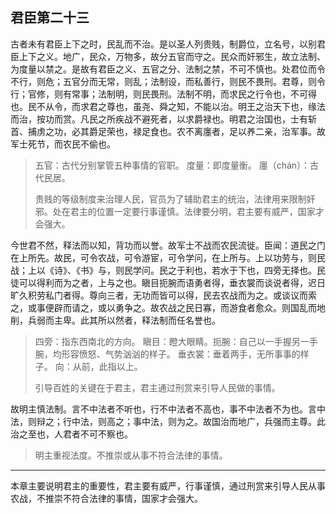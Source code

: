 ## 君臣第二十三



古者未有君臣上下之时，民乱而不治。是以圣人列贵贱，制爵位，立名号，以别君臣上下之义。地广，民众，万物多，故分五官而守之。民众而奸邪生，故立法制、为度量以禁之。是故有君臣之义、五官之分、法制之禁，不可不慎也。处君位而令不行，则危；五官分而无常，则乱；法制设，而私善行，则民不畏刑。君尊，则令行；官修，则有常事；法制明，则民畏刑。法制不明，而求民之行令也，不可得也。民不从令，而求君之尊也，虽尧、舜之知，不能以治。明王之治天下也，缘法而治，按功而赏。凡民之所疾战不避死者，以求爵禄也。明君之治国也，士有斩首、捕虏之功，必其爵足荣也，禄足食也。农不离廛者，足以养二亲，治军事。故军士死节，而农民不偷也。

> 五官：古代分别掌管五种事情的官职。
> 度量：即度量衡。
> 廛（chán）：古代民居。
>
>  
>
> 贵贱的等级制度来治理人民，官员为了辅助君主的统治，法律用来限制奸邪。处在君主的位置一定要行事谨慎。法律要分明，君主要有威严，国家才会强大。

今世君不然，释法而以知，背功而以誉。故军士不战而农民流徙。臣闻：道民之门在上所先。故民，可令农战，可令游宦，可令学问，在上所与。上以功劳与，则民战；上以《诗》、《书》与，则民学问。民之于利也，若水于下也，四旁无择也。民徒可以得利而为之者，上与之也。瞋目扼腕而语勇者得，垂衣裳而谈说者得，迟日旷久积劳私门者得。尊向三者，无功而皆可以得，民去农战而为之。或谈议而索之，或事便辟而请之，或以勇争之。故农战之民日寡，而游食者愈众。则国乱而地削，兵弱而主卑。此其所以然者，释法制而任名誉也。

> 四旁：指东西南北的方向。
> 瞋目：瞪大眼睛。扼腕：自己以一手握另一手腕，均形容愤怒、气势汹汹的样子。
> 垂衣裳：垂着两手，无所事事的样子。
> 向：从前，此指以上。
>
>  
>
> 引导百姓的关键在于君主，君主通过刑赏来引导人民做的事情。

故明主慎法制。言不中法者不听也，行不中法者不高也，事不中法者不为也。言中法，则辩之；行中法，则高之；事中法，则为之。故国治而地广，兵强而主尊。此治之至也，人君者不可不察也。

> 明主重视法度。不推崇或从事不符合法律的事情。

---

本章主要说明君主的重要性，君主要有威严，行事谨慎，通过刑赏来引导人民从事农战，不推崇不符合法律的事情，国家才会强大。
